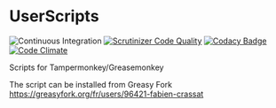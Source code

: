 # UserScripts

![Continuous Integration](https://github.com/fabiencrassat/UserScripts/workflows/Continuous%20Integration/badge.svg)
[![Scrutinizer Code Quality](https://scrutinizer-ci.com/g/fabiencrassat/UserScripts/badges/quality-score.png?b=master)](https://scrutinizer-ci.com/g/fabiencrassat/UserScripts/?branch=master)
[![Codacy Badge](https://api.codacy.com/project/badge/Grade/c656d8728d0d42af821812956b3e266a)](https://www.codacy.com/app/fabien/UserScripts?utm_source=github.com&amp;utm_medium=referral&amp;utm_content=fabiencrassat/UserScripts&amp;utm_campaign=Badge_Grade)
[![Code Climate](https://codeclimate.com/github/fabiencrassat/UserScripts/badges/gpa.svg)](https://codeclimate.com/github/fabiencrassat/UserScripts)

Scripts for Tampermonkey/Greasemonkey

The script can be installed from Greasy Fork https://greasyfork.org/fr/users/96421-fabien-crassat
